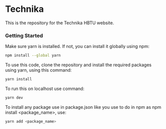 # Technika

This is the repository for the Technika HBTU website.

### Getting Started
Make sure yarn is installed. If not, you can install it globally using npm:

```bash
npm install --global yarn
```

To use this code, clone the repository and install the required packages using yarn, using this command:
```bash
yarn install
```
To run this on localhost use command:
```bash
yarn dev
```

To install any package use in package.json like you use to do in npm as npm install <package_name>, use:
```bash
yarn add <package_name>
```
